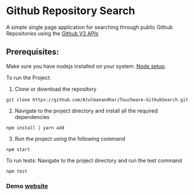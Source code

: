 # Github Repository Search
A simple single page application for searching through public Github Repositories using the  [Github V3 APIs](https://docs.github.com/en/rest)

## Prerequisites:
Make sure you have nodejs installed on your system. [Node setup](https://nodejs.org/en/).

To run the Project:
1. Clone or download the repository

``` 
git clone https://github.com/Atulmanandhar/Touchware-GithubSearch.git
```

2. Navigate to the project directory and install all the required dependencies
``` 
npm install | yarn add
```




3. Run the project using the following command

``` 
npm start
```



To run tests:
Navigate to the project directory and run the test command
``` 
npm test
```
### Demo [website](https://touchware-github-search.vercel.app/)

